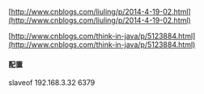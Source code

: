 [http://www.cnblogs.com/liuling/p/2014-4-19-02.html](http://www.cnblogs.com/liuling/p/2014-4-19-02.html)

[http://www.cnblogs.com/think-in-java/p/5123884.html](http://www.cnblogs.com/think-in-java/p/5123884.html)

#### 配置

slaveof 192.168.3.32 6379

